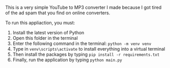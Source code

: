 This is a very simple YouTube to MP3 converter I made because I got tired of the ad spam that you find on online converters.

To run this appliaction, you must:
1. Install the latest version of Python
2. Open this folder in the terminal
3. Enter the following command in the terminal: `python -m venv venv`
4. Type in `venv\scripts\activate` to install everything into a virtual terminal
5. Then install the packages by typing `pip install -r requirements.txt`
6. Finally, run the application by typing `python main.py`
